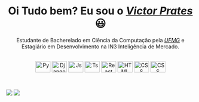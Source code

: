 <div>
  <h1 align="center">Oi Tudo bem? Eu sou o <a href="https://www.linkedin.com/in/prates-victor/"><i>Victor Prates</i></a> 😃️</h1>
  <p align="center">Estudante de Bacherelado em Ciência da Computação pela <a href="https://ufmg.br/"><i>UFMG</i></a> e Estagiário em Desenvolvimento na IN3 Inteligência de Mercado.</h2>
</div>

<div align="center" valign="top"><br>
  <img align="center" alt="Py" height="30" width="40" src="https://cdn.jsdelivr.net/gh/devicons/devicon@latest/icons/python/python-original.svg">
  <img align="center" alt="Django" height="30" width="40" src="https://static.djangoproject.com/img/logos/django-logo-negative.svg">
  <img align="center" alt="Js" height="30" width="40" src="https://cdn.jsdelivr.net/gh/devicons/devicon/icons/javascript/javascript-plain.svg">
  <img align="center" alt="Ts" height="30" width="40" src="https://cdn.jsdelivr.net/gh/devicons/devicon@latest/icons/typescript/typescript-plain.svg">
  <img align="center" alt="React" height="30" width="40" src="https://cdn.jsdelivr.net/gh/devicons/devicon/icons/react/react-original.svg">
  <img align="center" alt="HTML" height="30" width="40" src="https://cdn.jsdelivr.net/gh/devicons/devicon/icons/html5/html5-plain.svg">
  <img align="center" alt="CSS" height="30" width="40" src="https://cdn.jsdelivr.net/gh/devicons/devicon/icons/css3/css3-plain.svg">
  <img align="center" alt="CSS" height="30" width="40" src="https://www.vectorlogo.zone/logos/postgresql/postgresql-vertical.svg">
</div><br>

##
  
<div> 
  <a href = "mailto:vprates.contato@gmail.com"><img src="https://img.shields.io/badge/-Gmail-%23333?style=for-the-badge&logo=gmail&logoColor=white" target="_blank"></a>
  <a href="https://www.linkedin.com/in/prates-victor/" target="_blank"><img src="https://img.shields.io/badge/-LinkedIn-%230077B5?style=for-the-badge&logo=linkedin&logoColor=white" target="_blank"></a> 
</div>
